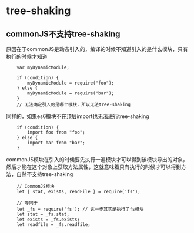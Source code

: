 # tree-shaking

## commonJS不支持tree-shaking

原因在于commonJS是动态引入的，编译的时候不知道引入的是什么模块，只有执行的时候才知道

```
    var myDynamicModule;

    if (condition) {
        myDynamicModule = require("foo");
    } else {
        myDynamicModule = require("bar");
    }
    // 无法确定引入的是哪个模块，所以无法tree-shaking
```

同样的，如果es6模块不在顶层import也无法进行tree-shaking

```
    if (condition) {
        import foo from "foo";
    } else {
        import bar from "bar";
    }
```

commonJS模块在引入的时候要先执行一遍模块才可以得到该模块导出的对象，然后才能在这个对象上获取方法属性，这就意味着只有执行的时候才可以得到方法，自然不支持tree-shaking

```
    // CommonJS模块
    let { stat, exists, readFile } = require('fs');

    // 等同于
    let _fs = require('fs'); // 这一步其实是执行了fs模块
    let stat = _fs.stat;
    let exists = _fs.exists;
    let readfile = _fs.readfile;
```